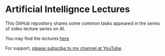 # Artificial Intellignce Lectures

This GitHub repository shares some common tasks appeared in the series of video lecture series on AI.

You may find the lectures [here](https://www.youtube.com/playlist?list=PLaUrb1QYQnuCqxz_FxMZoLRfGe9fsXgro)

For support, [please subscibe to my channel at YouTube](https://www.youtube.com/c/MuhammadYaseenKhan/?sub_confirmation=1).
